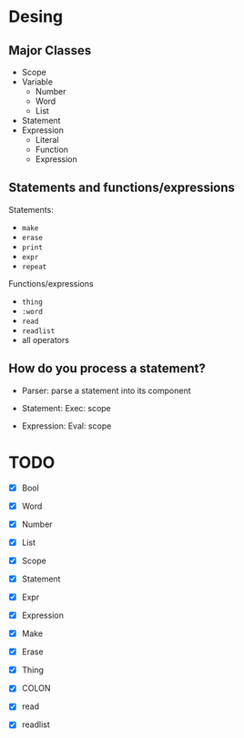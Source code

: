 # Desing

## Major Classes

* Scope
* Variable
    * Number
    * Word
    * List
* Statement
* Expression
    * Literal
    * Function
    * Expression
    
## Statements and functions/expressions

Statements:

* `make`
* `erase`
* `print`
* `expr`
* `repeat`

Functions/expressions

* `thing`
* `:word`
* `read`
* `readlist`
* all operators

## How do you process a statement?

* Parser: parse a statement into its component


* Statement: Exec: scope
* Expression: Eval: scope

# TODO

- [x] Bool
- [x] Word
- [x] Number
- [x] List
- [x] Scope
- [x] Statement
- [x] Expr
- [x] Expression
- [x] Make
- [x] Erase
- [x] Thing
- [x] COLON
- [x] read
- [x] readlist
   
